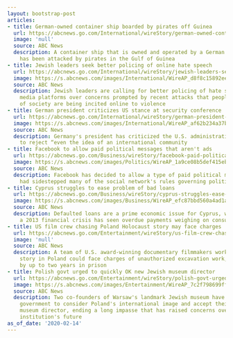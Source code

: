 ```yaml
---
layout: bootstrap-post
articles:
- title: German-owned container ship boarded by pirates off Guinea
  url: https://abcnews.go.com/International/wireStory/german-owned-container-ship-boarded-pirates-off-guinea-68986488
  image: 'null'
  source: ABC News
  description: A container ship that is owned and operated by a German shipping group
    has been attacked by pirates in the Gulf of Guinea
- title: Jewish leaders seek better policing of online hate speech
  url: https://abcnews.go.com/International/wireStory/jewish-leaders-seek-policing-online-hate-speech-68986486
  image: https://s.abcnews.com/images/International/WireAP_d8f8c15892ee44c8b5a1b933c2c4280a_16x9_992.jpg
  source: ABC News
  description: Jewish leaders are calling for better policing of hate speech on social
    media platforms over concerns prompted by recent attacks that people on the margins
    of society are being incited online to violence
- title: German president criticizes US stance at security conference
  url: https://abcnews.go.com/International/wireStory/german-president-criticizes-us-stance-security-conference-68986334
  image: https://s.abcnews.com/images/International/WireAP_af62b234a37b49649148d9c7bad8305a_16x9_992.jpg
  source: ABC News
  description: Germany's president has criticized the U.S. administration for appearing
    to reject “even the idea of an international community
- title: Facebook to allow paid political messages that aren't ads
  url: https://abcnews.go.com/Business/wireStory/facebook-paid-political-messages-ads-68986299
  image: https://s.abcnews.com/images/Politics/WireAP_1a9ce08b5def415ebc960a637e3c93bb_16x9_992.jpg
  source: ABC News
  description: Facebook has decided to allow a type of paid political message that
    had sidestepped many of the social network's rules governing political ads
- title: Cyprus struggles to ease problem of bad loans
  url: https://abcnews.go.com/Business/wireStory/cyprus-struggles-ease-problem-bad-loans-68986231
  image: https://s.abcnews.com/images/Business/WireAP_efc87bbd560a4ad1a1a8bb7f277024fb_16x9_992.jpg
  source: ABC News
  description: Defaulted loans are a prime economic issue for Cyprus, which since
    a 2013 financial crisis has seen overdue payments weighing on consumers and banks
- title: US film crew chasing Poland Holocaust story may face charges
  url: https://abcnews.go.com/Entertainment/wireStory/us-film-crew-chasing-poland-holocaust-story-face-68986221
  image: 'null'
  source: ABC News
  description: A team of U.S. award-winning documentary filmmakers working on a Holocaust-era
    story in Poland could face charges of unauthorized excavation work, punishable
    by up to two years in prison
- title: Polish govt urged to quickly OK new Jewish museum director
  url: https://abcnews.go.com/Entertainment/wireStory/polish-govt-urged-quickly-jewish-museum-director-68986264
  image: https://s.abcnews.com/images/Entertainment/WireAP_7c2f798699ff47c49301cc6f6ed3b711_16x9_992.jpg
  source: ABC News
  description: Two co-founders of Warsaw's landmark Jewish museum have urged the Polish
    government to consider Poland's international image and accept their choice for
    museum director, ending a long impasse that has raised concerns over the popular
    institution's future
as_of_date: '2020-02-14'
---
```


